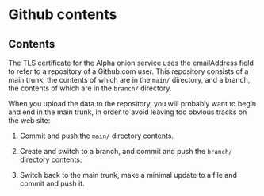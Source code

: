 # Github contents

## Contents

The TLS certificate for the Alpha onion service uses the emailAddress field to
refer to a repository of a Github.com user. This repository consists of a
main trunk, the contents of which are in the `main/` directory, and a branch,
the contents of which are in the `branch/` directory.

When you upload the data to the repository, you will probably want to begin
and end in the main trunk, in order to avoid leaving too obvious tracks on
the web site:

 1. Commit and push the `main/` directory contents.

 2. Create and switch to a branch, and commit and push the `branch/` directory contents.

 3. Switch back to the main trunk, make a minimal update to a file and commit and push it.

